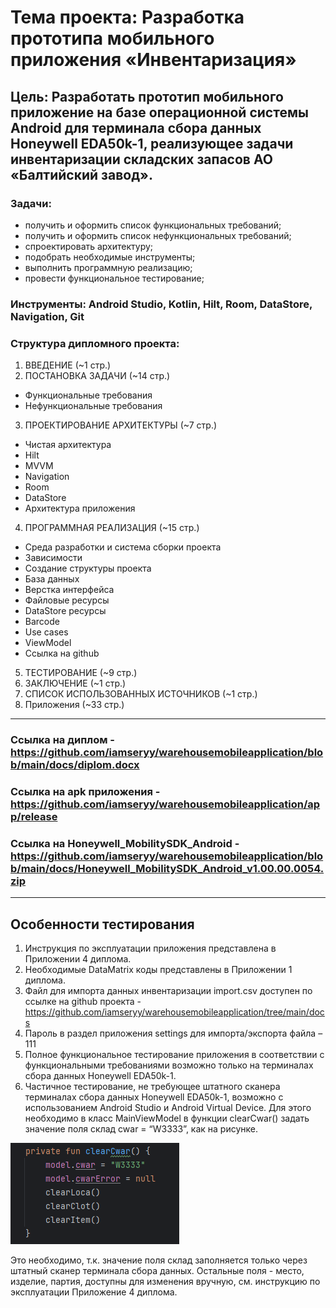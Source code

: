 # Тема проекта: Разработка прототипа мобильного приложения «Инвентаризация»
## Цель: Разработать прототип мобильного приложение на базе операционной системы Android для терминала сбора данных Honeywell EDA50k-1, реализующее задачи инвентаризации складских запасов АО «Балтийский завод».  
### Задачи:
* получить и оформить список функциональных требований;
* получить и оформить список нефункциональных требований;
* спроектировать архитектуру;
* подобрать необходимые инструменты;
* выполнить программную реализацию;
* провести функциональное тестирование; 
### Инcтрументы:  Android Studio, Kotlin, Hilt, Room, DataStore, Navigation, Git

### Структура дипломного проекта:
1. ВВЕДЕНИЕ (~1 стр.) 
2. ПОСТАНОВКА ЗАДАЧИ (~14 стр.)
* Функциональные требования
* Нефункциональные требования	
3. ПРОЕКТИРОВАНИЕ АРХИТЕКТУРЫ (~7 стр.)
* Чистая архитектура	
* Hilt
* MVVM
* Navigation
* Room
* DataStore
* Архитектура приложения
4. ПРОГРАММНАЯ РЕАЛИЗАЦИЯ (~15 стр.)
* Среда разработки и система сборки проекта
* Зависимости
* Создание структуры проекта
* База данных
* Верстка интерфейса
* Файловые ресурсы
* DataStore ресурсы	
* Barcode
* Use cases
* ViewModel
* Ссылка на github
5. ТЕСТИРОВАНИЕ	(~9 стр.)
6. ЗАКЛЮЧЕНИЕ	(~1 стр.)
7. СПИСОК ИСПОЛЬЗОВАННЫХ ИСТОЧНИКОВ	(~1 стр.)
8. Приложения (~33 стр.)
---
### Ссылка на диплом - https://github.com/iamseryy/warehousemobileapplication/blob/main/docs/diplom.docx
### Ссылка на apk приложения - https://github.com/iamseryy/warehousemobileapplication/app/release
### Ссылка на Honeywell_MobilitySDK_Android -  https://github.com/iamseryy/warehousemobileapplication/blob/main/docs/Honeywell_MobilitySDK_Android_v1.00.00.0054.zip
---
## Особенности тестирования

1.	Инструкция по эксплуатации приложения представлена в Приложении 4 диплома.
2.	Необходимые DataMatrix коды представлены в Приложении 1 диплома.
3.	Файл для импорта данных инвентаризации import.csv доступен по ссылке на github проекта -   https://github.com/iamseryy/warehousemobileapplication/tree/main/docs
4.	Пароль в раздел приложения settings для импорта/экспорта файла – 111
5.	Полное функциональное тестирование приложения в соответствии с функциональными требованиями возможно только на терминалах сбора данных Honeywell EDA50k-1.
6.	Частичное тестирование, не требующее штатного сканера терминалах сбора данных Honeywell EDA50k-1, возможно с использованием Android Studio и Android Virtual Device. Для этого необходимо в класс MainViewModel в функции clearCwar() задать значение поля склад cwar = “W3333”, как на рисунке. 

![](./docs/img-cwar_default.png)

Это необходимо, т.к. значение поля склад заполняется только через штатный сканер терминала сбора данных. Остальные поля - место, изделие, партия, доступны для изменения вручную, см. инструкцию по эксплуатации Приложение 4 диплома.
